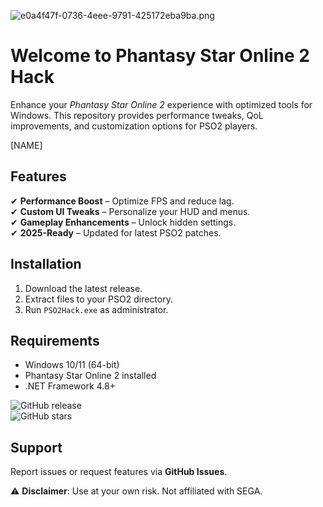 ![e0a4f47f-0736-4eee-9791-425172eba9ba.png](https://i.postimg.cc/05LM1bYD/e0a4f47f-0736-4eee-9791-425172eba9ba.png)  

# Welcome to Phantasy Star Online 2 Hack  

Enhance your *Phantasy Star Online 2* experience with optimized tools for Windows. This repository provides performance tweaks, QoL improvements, and customization options for PSO2 players.  

[NAME]  

## Features  
✔ **Performance Boost** – Optimize FPS and reduce lag.  
✔ **Custom UI Tweaks** – Personalize your HUD and menus.  
✔ **Gameplay Enhancements** – Unlock hidden settings.  
✔ **2025-Ready** – Updated for latest PSO2 patches.  

## Installation  
1. Download the latest release.  
2. Extract files to your PSO2 directory.  
3. Run `PSO2Hack.exe` as administrator.  

## Requirements  
- Windows 10/11 (64-bit)  
- Phantasy Star Online 2 installed  
- .NET Framework 4.8+  

![GitHub release](https://img.shields.io/github/release-date/phantasystaronline2/hack?label=Last%20Update)  
![GitHub stars](https://img.shields.io/github/stars/phantasystaronline2/hack?style=social)  

## Support  
Report issues or request features via **GitHub Issues**.  

⚠ **Disclaimer**: Use at your own risk. Not affiliated with SEGA.